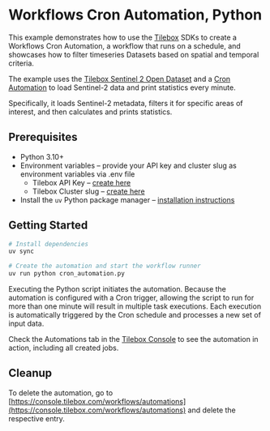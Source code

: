 # Workflows Cron Automation, Python

This example demonstrates how to use the [Tilebox](https://tilebox.com) SDKs to create a Workflows Cron Automation, a workflow that runs on a schedule, and showcases how to filter timeseries Datasets based on spatial and temporal criteria.

The example uses the [Tilebox Sentinel 2 Open Dataset](https://console.tilebox.com/datasets/explorer/0190bbe6-1215-a90d-e8ce-0086add856c2) and a [Cron Automation](https://docs.tilebox.com/workflows/near-real-time/cron) to load Sentinel-2 data and print statistics every minute.

Specifically, it loads Sentinel-2 metadata, filters it for specific areas of interest, and then calculates and prints statistics.

## Prerequisites

- Python 3.10+
- Environment variables – provide your API key and cluster slug as environment variables via .env file
    - Tilebox API Key – [create here](https://console.tilebox.com/account/api-keys)
    - Tilebox Cluster slug – [create here](https://console.tilebox.com/workflows/clusters)
- Install the `uv` Python package manager – [installation instructions](https://docs.astral.sh/uv/)

## Getting Started

```bash
# Install dependencies
uv sync

# Create the automation and start the workflow runner
uv run python cron_automation.py
```

Executing the Python script initiates the automation. Because the automation is configured with a Cron trigger, allowing the script to run for more than one minute will result in multiple task executions. Each execution is automatically triggered by the Cron schedule and processes a new set of input data.

Check the Automations tab in the [Tilebox Console](https://console.tilebox.com/workflows/automations) to see the automation in action, including all created jobs.

## Cleanup

To delete the automation, go to [https://console.tilebox.com/workflows/automations](https://console.tilebox.com/workflows/automations) and delete the respective entry.
